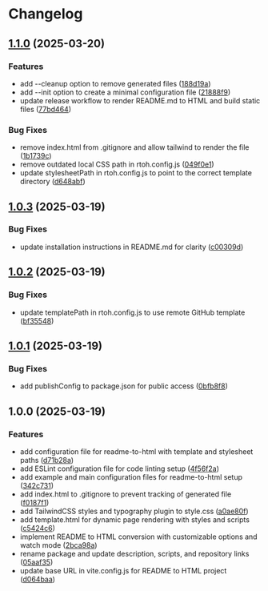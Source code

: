 # Changelog

## [1.1.0](https://github.com/rvanbaalen/readme-to-html/compare/readme-to-html-v1.0.3...readme-to-html-v1.1.0) (2025-03-20)


### Features

* add --cleanup option to remove generated files ([188d19a](https://github.com/rvanbaalen/readme-to-html/commit/188d19a3d3aa65fafaf5bea09729956930c41574))
* add --init option to create a minimal configuration file ([21888f9](https://github.com/rvanbaalen/readme-to-html/commit/21888f9595d8d991040fe6dce85b346da2a8b8a2))
* update release workflow to render README.md to HTML and build static files ([77bd464](https://github.com/rvanbaalen/readme-to-html/commit/77bd4646d2b1105d68f53a80740588453992274d))


### Bug Fixes

* remove index.html from .gitignore and allow tailwind to render the file ([1b1739c](https://github.com/rvanbaalen/readme-to-html/commit/1b1739ca7e76ac3084739ac7046845f1d6bbef3d))
* remove outdated local CSS path in rtoh.config.js ([049f0e1](https://github.com/rvanbaalen/readme-to-html/commit/049f0e133ee8139163537085416c43bdb2fdf4e6))
* update stylesheetPath in rtoh.config.js to point to the correct template directory ([d648abf](https://github.com/rvanbaalen/readme-to-html/commit/d648abf2e33204cfbb56f679fb0072893ae1346f))

## [1.0.3](https://github.com/rvanbaalen/readme-to-html/compare/readme-to-html-v1.0.2...readme-to-html-v1.0.3) (2025-03-19)


### Bug Fixes

* update installation instructions in README.md for clarity ([c00309d](https://github.com/rvanbaalen/readme-to-html/commit/c00309dbc7695dd937015c3e84287864cd9c14e6))

## [1.0.2](https://github.com/rvanbaalen/readme-to-html/compare/readme-to-html-v1.0.1...readme-to-html-v1.0.2) (2025-03-19)


### Bug Fixes

* update templatePath in rtoh.config.js to use remote GitHub template ([bf35548](https://github.com/rvanbaalen/readme-to-html/commit/bf35548b83a1d36dffab42eac305cc21cd487fdc))

## [1.0.1](https://github.com/rvanbaalen/readme-to-html/compare/readme-to-html-v1.0.0...readme-to-html-v1.0.1) (2025-03-19)


### Bug Fixes

* add publishConfig to package.json for public access ([0bfb8f8](https://github.com/rvanbaalen/readme-to-html/commit/0bfb8f8910ec269c126d5b29e566f061f200eb12))

## 1.0.0 (2025-03-19)


### Features

* add configuration file for readme-to-html with template and stylesheet paths ([d71b28a](https://github.com/rvanbaalen/readme-to-html/commit/d71b28a563adcc20145b76cf94cf00876424e7cd))
* add ESLint configuration file for code linting setup ([4f56f2a](https://github.com/rvanbaalen/readme-to-html/commit/4f56f2ab230ef9bae3bfe5c439cfc451b2bab2bd))
* add example and main configuration files for readme-to-html setup ([342c731](https://github.com/rvanbaalen/readme-to-html/commit/342c7318dd10d8a2ec930b50cf7686b0d1dba440))
* add index.html to .gitignore to prevent tracking of generated file ([f0187f1](https://github.com/rvanbaalen/readme-to-html/commit/f0187f14cc8281a477ec02d4c6b716973ec99022))
* add TailwindCSS styles and typography plugin to style.css ([a0ae80f](https://github.com/rvanbaalen/readme-to-html/commit/a0ae80f39fe6ba94f7f6cac574fc77cd17eef86e))
* add template.html for dynamic page rendering with styles and scripts ([c5424c6](https://github.com/rvanbaalen/readme-to-html/commit/c5424c6993a323e085b619380645f6cbe2ee2233))
* implement README to HTML conversion with customizable options and watch mode ([2bca98a](https://github.com/rvanbaalen/readme-to-html/commit/2bca98abebdcce203220825f903c50691a5c17c1))
* rename package and update description, scripts, and repository links ([05aaf35](https://github.com/rvanbaalen/readme-to-html/commit/05aaf3586fe413a6b241e3dd9c5effed7ad56325))
* update base URL in vite.config.js for README to HTML project ([d064baa](https://github.com/rvanbaalen/readme-to-html/commit/d064baae806fe50f91692ca806ce37eeb146f851))
